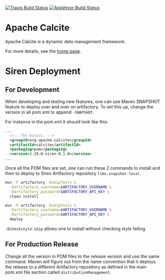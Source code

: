 <!--
{% comment %}
Licensed to the Apache Software Foundation (ASF) under one or more
contributor license agreements.  See the NOTICE file distributed with
this work for additional information regarding copyright ownership.
The ASF licenses this file to you under the Apache License, Version 2.0
(the "License"); you may not use this file except in compliance with
the License.  You may obtain a copy of the License at

http://www.apache.org/licenses/LICENSE-2.0

Unless required by applicable law or agreed to in writing, software
distributed under the License is distributed on an "AS IS" BASIS,
WITHOUT WARRANTIES OR CONDITIONS OF ANY KIND, either express or implied.
See the License for the specific language governing permissions and
limitations under the License.
{% endcomment %}
-->
[![Travis Build Status](https://travis-ci.org/apache/calcite.svg?branch=master)](https://travis-ci.org/apache/calcite)
[![AppVeyor Build Status](https://ci.appveyor.com/api/projects/status/github/apache/calcite?svg=true&branch=master)](https://ci.appveyor.com/project/ApacheSoftwareFoundation/calcite)

# Apache Calcite

Apache Calcite is a dynamic data management framework.

For more details, see the [home page](http://calcite.apache.org).

# Siren Deployment 
## For Development
When developing and testing new features, one can use Maven SNAPSHOT feature to deploy over and over on artifactory.
To set this up, change the version in all pom.xml to append `-SNAPSHOT`.

For instance in the pom.xml it should look like this:
```xml
...
  <!-- The basics. -->
  <groupId>org.apache.calcite</groupId>
  <artifactId>calcite</artifactId>
  <packaging>pom</packaging>
  <version>1.19.0-siren-0.1.0</version>
...
```

Once all the POM files are set, one can run these 2 commands to install and then to deploy to Siren Artifactory repository `libs-snapshot-local`.
```bash
mvn -P artifactory -DskipTests \
  -Dartifactory_username=$ARTIFACTORY_USERNAME \
  -Dartifactory_password=$ARTIFACTORY_API_KEY \
  clean install

mvn -P artifactory -DskipTests \
  -Dartifactory_username=$ARTIFACTORY_USERNAME \
  -Dartifactory_password=$ARTIFACTORY_API_KEY \
  deploy
```

`-Dcheckstyle.skip` allows one to install without checking style failing.

## For Production Release
Change all the version in POM files to the release version and use the same command. 
Maven will figure out from the name convention that it deploys the release to a different Artifactory repository
as defined in the main pom.xml file section called `distributionManagement`.
